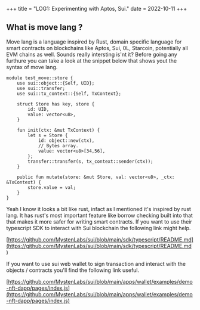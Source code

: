 +++
title = "LOG1: Experimenting with Aptos, Sui."
date = 2022-10-11
+++

## What is move lang ?

Move lang is a language inspired by Rust, domain specific language for smart contracts on blockchains like Aptos, Sui, 0L, Starcoin, potentially all EVM chains as well. Sounds really intersting is'nt it? Before going any furthure you can take a look at the snippet below that shows yout the syntax of move lang.

```move
module test_move::store {
    use sui::object::{Self, UID};
    use sui::transfer;
    use sui::tx_context::{Self, TxContext};

    struct Store has key, store {
        id: UID,
        value: vector<u8>,
    }

    fun init(ctx: &mut TxContext) {
        let s = Store {
            id: object::new(ctx),
            // Bytes array.
            value: vector<u8>[34,56],
        };
        transfer::transfer(s, tx_context::sender(ctx));
    }

    public fun mutate(store: &mut Store, val: vector<u8>, _ctx: &TxContext) {
        store.value = val;
    }
}
```

Yeah I know it looks a bit like rust, infact as I mentioned it's inspired by rust lang. It has rust's most important feature like borrow checking built into that that makes it more safer for writing smart contracts.
If you want to use their typescript SDK to interact with Sui blockchain the following link might help.

[https://github.com/MystenLabs/sui/blob/main/sdk/typescript/README.md](https://github.com/MystenLabs/sui/blob/main/sdk/typescript/README.md
)

If you want to use sui web wallet to sign transaction and interact with the objects / contracts you'll find the following link useful.

[https://github.com/MystenLabs/sui/blob/main/apps/wallet/examples/demo-nft-dapp/pages/index.js](https://github.com/MystenLabs/sui/blob/main/apps/wallet/examples/demo-nft-dapp/pages/index.js)

